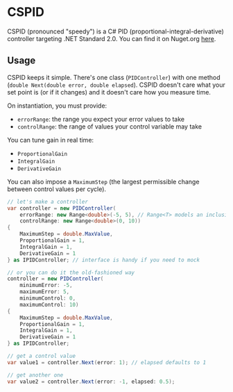# CSPID

CSPID (pronounced "speedy") is a C# PID (proportional-integral-derivative) controller targeting .NET Standard 2.0. You can find it on Nuget.org [here](https://www.nuget.org/packages/CSPID/).

## Usage

CSPID keeps it simple. There's one class (`PIDController`) with one method (`double Next(double error, double elapsed`). CSPID doesn't care what your set point is (or if it changes) and it doesn't care how you measure time.

On instantiation, you must provide:

- `errorRange`: the range you expect your error values to take
- `controlRange`: the range of values your control variable may take

You can tune gain in real time:

- `ProportionalGain`
- `IntegralGain`
- `DerivativeGain`

You can also impose a `MaximumStep` (the largest permissible change between control values per cycle).

```csharp
// let's make a controller
var controller = new PIDController(
    errorRange: new Range<double>(-5, 5), // Range<T> models an inclusive range (soon to be obsolete with C#8!)
    controlRange: new Range<double>(0, 10))
{
    MaximumStep = double.MaxValue,
    ProportionalGain = 1,
    IntegralGain = 1,
    DerivativeGain = 1
} as IPIDController; // interface is handy if you need to mock

// or you can do it the old-fashioned way
controller = new PIDController(
    minimumError: -5,
    maximumError: 5,
    minimumControl: 0,
    maximumControl: 10)
{
    MaximumStep = double.MaxValue,
    ProportionalGain = 1,
    IntegralGain = 1,
    DerivativeGain = 1
} as IPIDController;

// get a control value
var value1 = controller.Next(error: 1); // elapsed defaults to 1

// get another one
var value2 = controller.Next(error: -1, elapsed: 0.5);
```
